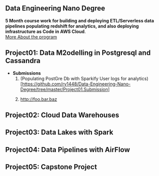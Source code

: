 ## Data Engineering Nano Degree
__5 Month course work for building and deploying ETL/Serverless data pipelines populating redshift for analytics, and also deploying infrastructure as Code in AWS Cloud__.  
[More About the program](https://www.udacity.com/course/data-engineer-nanodegree--nd027)
## Project01: Data M2odelling in Postgresql and Cassandra
* __Submissions__
  1. (Populating PostGre Db with Sparkify User logs for analytics)[https://github.com/rv1448/Data-Engineering-Nano-Degree/tree/master/Project01.Submission]
  2. <p><a href="http://foo.bar.baz">http://foo.bar.baz</a></p>
## Project02: Cloud Data Warehouses
## Project03: Data Lakes with Spark
## Project04: Data Pipelines with AirFlow
## Project05: Capstone Project
